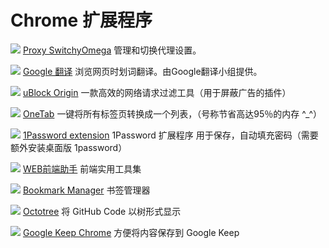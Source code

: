 # Chrome 扩展程序

![](https://lh3.googleusercontent.com/XE_kIwfBmZMQ5VKa3UcyRdKB5U4G0BNW1og0YtilfH1quZg8S2NUc2rx2EHUty5KW0T_GjMg=w26-h26-e365)
[Proxy SwitchyOmega](https://chrome.google.com/webstore/detail/proxy-switchyomega/padekgcemlokbadohgkifijomclgjgif) 管理和切换代理设置。

![](https://lh3.googleusercontent.com/iaysb2R0atkr6DbSAhdN4bStgkYqm3F9rNaCLc3DxKoxvUYTKe4XynKGgiPqtlatTdreiFLMUw=w26-h26-e365)
[Google 翻译](https://chrome.google.com/webstore/detail/google-translate/aapbdbdomjkkjkaonfhkkikfgjllcleb) 浏览网页时划词翻译。由Google翻译小组提供。

![](https://lh3.googleusercontent.com/uwCFi5hZM9GcRUbd3y7X3yqJRJrrts7aucQDq3-0ESze2Ma7WSevcpG5iGahTBu-czDZuIxHZg=w26-h26-e365)
[uBlock Origin](https://chrome.google.com/webstore/detail/ublock-origin/cjpalhdlnbpafiamejdnhcphjbkeiagm) 一款高效的网络请求过滤工具（用于屏蔽广告的插件）

![](https://lh3.googleusercontent.com/bDn23FrFhH7Fw5SENVCwvfMSg_CqGOiO4ov3wCpY6em6XHVSzsWUah9zvTzrs52nrvxg34tNtgo=w26-h26-e365)
[OneTab](https://chrome.google.com/webstore/detail/onetab/chphlpgkkbolifaimnlloiipkdnihall) 一键将所有标签页转换成一个列表，（号称节省高达95％的内存 ^_^）

![](https://lh3.googleusercontent.com/l-n2IuCWErGMCikZ-9DOtwMwxlUb2jAbQjERpt0QyaWeNc9Ag0Erl34DLTWAcCAnzH6M9FWQ=w26-h26-e365)
[1Password extension](https://chrome.google.com/webstore/detail/1password-extension-deskt/aomjjhallfgjeglblehebfpbcfeobpgk) 1Password 扩展程序 用于保存，自动填充密码（需要额外安装桌面版 1password）

![](https://lh3.googleusercontent.com/4zeOrFee7J5OWbhORLbXz2a5YarnNAU5O2OQYu7KlrDV_2nua2g75t6dgPFCAtqR6PihVeuEMw=w26-h26-e365)
 [WEB前端助手](https://chrome.google.com/webstore/detail/web%E5%89%8D%E7%AB%AF%E5%8A%A9%E6%89%8Bfehelper/pkgccpejnmalmdinmhkkfafefagiiiad) 前端实用工具集

![](https://lh3.googleusercontent.com/L5ACWnuNB5wwMu_wUfW2kKc4LBh7641f-sb8j64zOirnUXV4a09xOU8xdhk_Y2RQnF-XDa4c=w20-h20-e365)
[Bookmark Manager](https://chrome.google.com/webstore/detail/web%E5%89%8D%E7%AB%AF%E5%8A%A9%E6%89%8Bfehelper/pkgccpejnmalmdinmhkkfafefagiiiad) 书签管理器

![](https://lh3.googleusercontent.com/-l-wSOjaLIqfzNCHY0XVFxMQJKadZdbPr2MSLE5vX0Qeq7YYT9UASkEiY8KfbXpXXacsPxq4dQ=w26-h26-e365)
[Octotree](https://chrome.google.com/webstore/detail/octotree/bkhaagjahfmjljalopjnoealnfndnagc) 将 GitHub Code 以树形式显示

![](https://lh3.googleusercontent.com/j51B5DhK4UIyEbwG0NNKiMqEI_YrFTBBXYFK4jVqt2nBkl9JKimoXsnoqkgYhG69ivewzKpV=w26-h26-e365)
[Google Keep Chrome](https://chrome.google.com/webstore/detail/google-keep-chrome-extens/lpcaedmchfhocbbapmcbpinfpgnhiddi) 方便将内容保存到 Google Keep